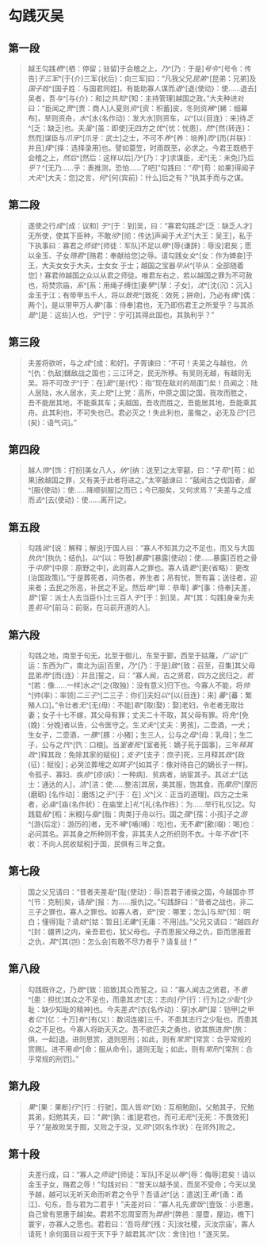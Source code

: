 # 勾践灭吴

## 第一段

> 越王勾践*栖*^[栖：停留；驻留]于会稽之上，*乃*^[乃：于是]*号令*^[号令：传告]*于三军*^[于{介}三军{状后}：向三军]曰：“凡我父兄*昆弟*^[昆弟：兄弟]及*国子姓*^[国子姓：与国君同姓]，有能助寡人谋而*退*^[退{使动}：使……退去]吴者，吾*与*^[与{介}：和]之共*知*^[知：主持管理]越国之政。”大夫种进对曰：“臣闻之*贾*^[贾：商人]人夏则*资*^[资：积蓄]皮，冬则资*絺*^[絺：细幕布]，旱则资舟，*水*^[水{名作动}：发大水]则资车，*以*^[以{目连}：来]待*乏*^[乏：缺乏]也。夫*虽*^[虽：即使]无四方之*忧*^[忧：忧患]，*然*^[然{转连}：然而]谋臣与*爪牙*^[爪牙：武士]之士，不可不*养*^[养：培养]*而*^[而{并联}：并且]*择*^[择：选择录用]也。譬如蓑笠，时雨既至，必求之。今君王既栖于会稽之上，*然后*^[然后：这样以后]*乃*^[乃：才]求谋臣，*无*^[无：未免]乃后*乎*？^[无乃……乎：表推测，恐怕……了吧]”勾践曰：“*苟*^[苟：如果]得闻子*大夫*^[大夫：您]之言，*何*^[何{宾前}：什么]后之有？”执其手而与之谋。

## 第二段

> 遂使之行*成*^[成：议和] *于*^[于：到]吴，曰：“寡君勾践*乏*^[乏：缺乏人才]无所使，使其下臣种，不敢*彻*^[彻：传达]声闻于*大王*^[大王：吴王]，私于下执事曰：寡君之*师徒*^[师徒：军队]不足以*辱*^[辱{谦辞}：辱没]君矣；愿以金玉、子女*赂君*^[赂君：奉献给您]之辱。请勾践女*女*^[女：作为婢妾]于王，大夫女女于大夫，士女女 于士；越国之宝器*毕从*^[毕从：全部随着您]！寡君帅越国之众以从君之师徒。唯君左右之，若以越国之罪为不可赦也，将焚宗庙，*系*^[系：用绳子缚住]妻*孥*^[孥：子女]，*沈*^[沈(沉)：沉入]金玉于江；有带甲五千人，将以*致死*^[致死：效死；拼命]，乃必有*偶*^[偶：两个]，是以带甲万人*事*^[事：侍奉]君也，无乃即伤君王之所爱乎？与其杀*是*^[是：这些]人也，*宁*^[宁：宁可]其得此国也，其孰利乎？”

## 第三段

> 夫差将欲听，与之*成*^[成：和好]。子胥谏曰：“不可！夫吴之与越也，*仇*^[仇：仇敌]讎敌战之国也；三江环之，民无所移。有吴则无越，有越则无吴。将不可改*于*^[于：在]*是*^[是{代}：指“现在敌对的局面”]矣！员闻之：陆人居陆，水人居水，夫*上党*^[上党：高所，中原之国]之国，我攻而胜之，吾不能居其地，不能乘其车；夫越国，吾攻而胜之，吾能居其地，吾能乘其舟。此其利也，不可失也已。君必灭之！失此利也，虽悔之，必无及*已*^[已(矣)：语气词]。”

## 第四段

> 越人*饰*^[饰：打扮]美女八人，*纳*^[纳：送至]之太宰嚭，曰：“子*苟*^[苟：如果]赦越国之罪，又有美于此者将进之。”太宰嚭谏曰：“嚭闻古之伐国者，*服*^[服{使动}：使……降顺驯服]之而已；今已服矣，又何求焉？”夫差与之成而*去*^[去{使动}：使……离开]之。

## 第五段

> 勾践*说*^[说：解释；解说]于国人曰：“寡人不知其力之不足也，而又与大国*执仇*^[执仇：结仇]，*以*^[以：导致]*暴露*^[暴露[使动]：使……暴露]百姓之骨于*中原*^[中原：原野之中]，此则寡人之罪也。寡人请*更*^[更{省略}：更改(治国政策)]。”于是葬死者，问伤者，养生者；吊有忧，贺有喜；送往者，迎来者；去民之所恶，补民之不足。然后*卑*^[卑：恭卑] *事*^[事：侍奉]夫差，*宦*^[宦：派士人去当臣仆]士三百人*于*^[于：到]吴，*其*^[其：勾践]身亲为夫差*前马*^[前马：前驱，在马前开道的人]。

## 第六段

> 勾践之地，南至于句无，北至于御儿，东至于鄞，西至于姑蔑，*广运*^[广运：东西为广，南北为运]百里，*乃*^[乃：于是]*致*^[致：召至，召集]其父母昆弟*而*^[而{连}：并且]誓之，曰：“寡人闻，古之贤君，四方之民归之，*若*^[若：像……一样]水*之*^[之{取独}：没有意义]归下也。今寡人不能，将*帅*^[帅(率)：率领]*二三子*^[二三子：你们]夫妇*以*^[以{目连}：来] *蕃*^[蕃：繁殖人口]。”令壮者*无*^[无(毋)：不能]*取*^[取(娶)：娶]老妇，令老者无取壮妻；女子十七不嫁，其父母有罪；丈夫二十不取，其父母有罪。将*免*^[免(娩)：分娩]者以告，公令医守之。生*丈夫*^[丈夫：男孩]，二壶酒，一犬；生女子，二壶酒，一*豚*^[豚：小猪]；生三人，公与之*母*^[母：乳母]；生二子，公与之*饩*^[饩：口粮]。当*室者死*^[室者死：嫡子死于国事]，三年*释其政*^[释其政：免除其家的赋役]；*支子*^[支子：庶子]死，三月释其*政*^[政(征)：赋役]；必哭泣葬埋之*如其子*^[如其子：像对待自己的嫡长子一样]。令孤子、寡妇、疾*疹*^[疹(疢)：一种病]、贫病者，纳宦其子。其*达士*^[达士：通达的人]，*洁*^[洁：使……整洁]其居，美其服，饱其食，而*摩厉*^[摩厉(磨砺) [名作动]：磨炼]之*于*^[于：在] *义*^[义：正当的道理]。四方之士来者，必*庙*^[庙{名作状}：在庙堂上]*礼*^[礼{名作栋}：为……举行礼仪]之。勾践载*稻*^[稻：米粮]与*脂*^[脂：肉类]于舟以行。国之*孺*^[孺：小孩]子之*游*^[游{后定}：游历的]者，无不*哺*^[哺(哺)：吃]也，无不*歠*^[歠(啜)：喝]也：必问其名。非其身之所种则不食，非其夫人之所织则不衣。十年*不收*^[不收：不向人民收赋税]于国，民俱有三年之食。

## 第七段

> 国之父兄请曰：“昔者夫差*耻*^[耻{使动}：辱]吾君于诸侯之国，今越国亦*节*^[节：克制]矣，请*报*^[报：为……报仇]之。”勾践辞曰：“昔者之战也，非二三子之罪也，寡人之罪也。如寡人者，*安*^[安：哪里；怎么]与*知*^[知：明白；懂得]耻？请*姑*^[姑：暂且]*无庸*^[无庸：不用]战。”父兄又请曰：“越四*封*^[封：疆界]之内，亲吾君也，犹父母也。子而思报父母之仇，臣而思报君之仇，*其*^[其(岂)：怎么会]有敢不尽力者乎？请复战！”

## 第八段

> 勾践既许之，乃*致*^[致：招致]其众而誓之，曰：“寡人闻古之贤君，不*患*^[患：担忧]其众之不足也，而患其*志*^[志：志向]*行*^[行：行为]之*少耻*^[少耻：缺少知耻的精神]也。今夫差*衣*^[衣{名作动}：穿]水*犀*^[犀：铠甲]之甲者*亿*^[亿：十万]*有*^[有(又)：数词连接]三千，不患其志行之少耻也，而患其众之不足也。今寡人将助天灭之。吾不欲匹夫之勇也，欲其旅进*旅*^[旅：俱，一起]退。进则思赏，退则思刑；如此，则有*常赏*^[常赏：合乎常规的赏赐]。进不用*命*^[命：服从命令]，退则无耻；如此，则有*常刑*^[常刑：合乎常规的刑罚]。” 

## 第九段

> *果*^[果：果断]*行*^[行：行驶]，国人皆*劝*^[劝：互相勉励]。父勉其子，兄勉其弟，妇勉其夫，曰：“*孰*^[孰：谁]是君也，而可*无死*^[无死：不畏效死]乎？”是故败吴于囿，又败之于没，又*郊*^[郊{名作状}：在郊外]败之。

## 第十段

> 夫差行成，曰：“寡人之*师徒*^[师徒：军队]不足以*辱*^[辱：侮辱]君矣！请以金玉子女，赂君之辱！”勾践对曰：“昔天以越予吴，而吴不受命；今天以吴予越，越可以无听天命而听君之令乎？吾请*达*^[达：遣送]王*甬*^[甬：甬江]、句东，吾与君为二君乎！”夫差对曰：“寡人礼先*壹饭*^[壹饭：小恩惠，自己曾有恩惠于越]矣。君若不忘周室而为*弊邑*^[弊邑：屋霤，屋边，檐下]寰宇，亦寡人之愿也。君若曰：‘吾将*残*^[残：灭]汝社稷，灭汝宗庙’，寡人请死！余何面目以视于天下乎？越君其*次*^[次：舍住]也！”遂灭吴。

